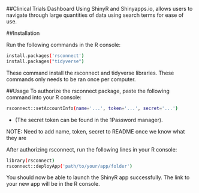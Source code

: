 ##Clinical Trials Dashboard
Using ShinyR and Shinyapps.io, allows users to navigate through large quantities of data using search terms for ease of use.

##Installation

Run the following commands in the R console:

```bash
install.packages('rsconnect')
install.packages("tidyverse")
```
These command install the rsconnect and tidyverse libraries. These commands only needs to be ran once per computer. 

##Usage
To authorize the rsconnect package, paste the following command into your R console:

```bash
rsconnect::setAccountInfo(name='...', token='...', secret='...')
```
* (The secret token can be found in the 1Password manager).

NOTE: Need to add name, token, secret to README once we know what they are

After authorizing rsconnect, run the following lines in your R console:

```bash
library(rsconnect)
rsconnect::deployApp('path/to/your/app/folder')
```
You should now be able to launch the ShinyR app successfully. The link to your new app will be in the R console.

